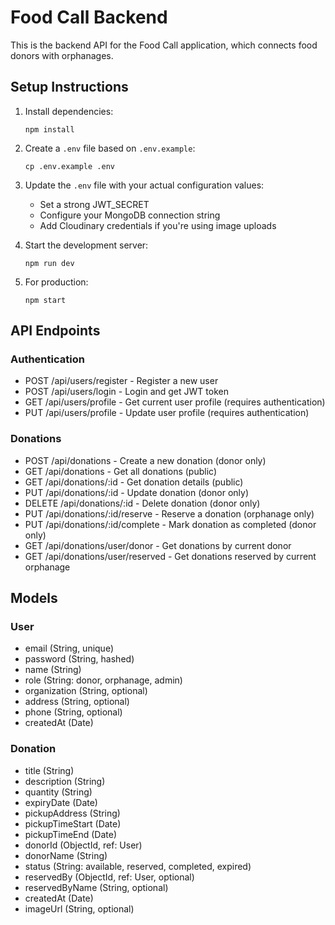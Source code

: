 
# Food Call Backend

This is the backend API for the Food Call application, which connects food donors with orphanages.

## Setup Instructions

1. Install dependencies:
   ```
   npm install
   ```

2. Create a `.env` file based on `.env.example`:
   ```
   cp .env.example .env
   ```

3. Update the `.env` file with your actual configuration values:
   - Set a strong JWT_SECRET
   - Configure your MongoDB connection string
   - Add Cloudinary credentials if you're using image uploads

4. Start the development server:
   ```
   npm run dev
   ```

5. For production:
   ```
   npm start
   ```

## API Endpoints

### Authentication
- POST /api/users/register - Register a new user
- POST /api/users/login - Login and get JWT token
- GET /api/users/profile - Get current user profile (requires authentication)
- PUT /api/users/profile - Update user profile (requires authentication)

### Donations
- POST /api/donations - Create a new donation (donor only)
- GET /api/donations - Get all donations (public)
- GET /api/donations/:id - Get donation details (public)
- PUT /api/donations/:id - Update donation (donor only)
- DELETE /api/donations/:id - Delete donation (donor only)
- PUT /api/donations/:id/reserve - Reserve a donation (orphanage only)
- PUT /api/donations/:id/complete - Mark donation as completed (donor only)
- GET /api/donations/user/donor - Get donations by current donor
- GET /api/donations/user/reserved - Get donations reserved by current orphanage

## Models

### User
- email (String, unique)
- password (String, hashed)
- name (String)
- role (String: donor, orphanage, admin)
- organization (String, optional)
- address (String, optional)
- phone (String, optional)
- createdAt (Date)

### Donation
- title (String)
- description (String)
- quantity (String)
- expiryDate (Date)
- pickupAddress (String)
- pickupTimeStart (Date)
- pickupTimeEnd (Date)
- donorId (ObjectId, ref: User)
- donorName (String)
- status (String: available, reserved, completed, expired)
- reservedBy (ObjectId, ref: User, optional)
- reservedByName (String, optional)
- createdAt (Date)
- imageUrl (String, optional)
